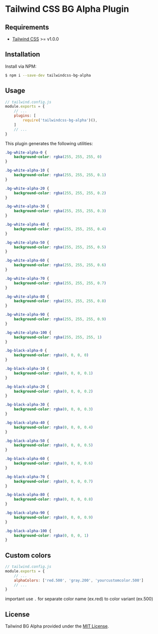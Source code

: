 # Tailwind CSS BG Alpha Plugin

## Requirements

* [Tailwind CSS](https://tailwindcss.com/) >= v1.0.0

## Installation

Install via NPM:

``` sh
$ npm i --save-dev tailwindcss-bg-alpha
```

## Usage

``` js
// tailwind.config.js
module.exports = {
    // ...
    plugins: [
        require('tailwindcss-bg-alpha')(),
    ]
    // ...
}
```

This plugin generates the following utilities:

``` css
.bg-white-alpha-0 {
    background-color: rgba(255, 255, 255, 0)
}

.bg-white-alpha-10 {
    background-color: rgba(255, 255, 255, 0.1)
}

.bg-white-alpha-20 {
    background-color: rgba(255, 255, 255, 0.2)
}

.bg-white-alpha-30 {
    background-color: rgba(255, 255, 255, 0.3)
}

.bg-white-alpha-40 {
    background-color: rgba(255, 255, 255, 0.4)
}

.bg-white-alpha-50 {
    background-color: rgba(255, 255, 255, 0.5)
}

.bg-white-alpha-60 {
    background-color: rgba(255, 255, 255, 0.6)
}

.bg-white-alpha-70 {
    background-color: rgba(255, 255, 255, 0.7)
}

.bg-white-alpha-80 {
    background-color: rgba(255, 255, 255, 0.8)
}

.bg-white-alpha-90 {
    background-color: rgba(255, 255, 255, 0.9)
}

.bg-white-alpha-100 {
    background-color: rgba(255, 255, 255, 1)
}

.bg-black-alpha-0 {
    background-color: rgba(0, 0, 0, 0)
}

.bg-black-alpha-10 {
    background-color: rgba(0, 0, 0, 0.1)
}

.bg-black-alpha-20 {
    background-color: rgba(0, 0, 0, 0.2)
}

.bg-black-alpha-30 {
    background-color: rgba(0, 0, 0, 0.3)
}

.bg-black-alpha-40 {
    background-color: rgba(0, 0, 0, 0.4)
}

.bg-black-alpha-50 {
    background-color: rgba(0, 0, 0, 0.5)
}

.bg-black-alpha-60 {
    background-color: rgba(0, 0, 0, 0.6)
}

.bg-black-alpha-70 {
    background-color: rgba(0, 0, 0, 0.7)
}

.bg-black-alpha-80 {
    background-color: rgba(0, 0, 0, 0.8)
}

.bg-black-alpha-90 {
    background-color: rgba(0, 0, 0, 0.9)
}

.bg-black-alpha-100 {
    background-color: rgba(0, 0, 0, 1)
}
```

## Custom colors

``` js
// tailwind.config.js
module.exports = {
    // ...
    alphaColors: ['red.500', 'gray.200', 'yourcustomcolor.500']
    // ...
}
```

important use `.` for separate color name (ex.red) to color variant (ex.500)

## License

Tailwind BG Alpha provided under the [MIT License](https://github.com/adfdev/tailwindcss-bg-alpha/blob/master/LICENSE).

